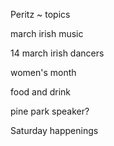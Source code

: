 

Peritz ~ topics


march irish music

14 march irish dancers

women's month

food and drink

pine park speaker?

Saturday happenings
